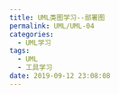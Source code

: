 ```yaml
---
title: UML类图学习--部署图
permalink: UML/UML-04
categories:
  - UML学习
tags:
  - UML
  - 工具学习
date: 2019-09-12 23:08:08
---
```

